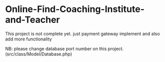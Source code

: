 # Online-Find-Coaching-Institute-and-Teacher
This project is not complete yet. just payment gateway implement and also add more functionality 

NB: please change database port number on this project.(src/class/Model/Database.php)
